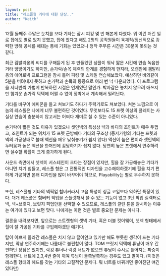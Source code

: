 ```yaml
---
layout: post
title: "레스폴형 기타에 대한 단상.."
author: "Keith"
---
```


12월 둘째주 주말은 눈치를 보다 기타는 잠시 피킹 몇 번 해본게 다였다. 뭐 이런 저런 일로 집에도 별로 있지 못했고, 집에 있다고 해도 2명의 공작원들이 육체적/정신적으로 강력한 방해 공세를 해대는 통에 기회는 있었으나 정작 주무른 시간은 30분이 못되는 것 같다.

최근 겜발리옹의 씨디를 구해듣게 된 후 만들었던 샘플이 워낙 짧은 시간에 연습 녹음한거라 엉망이기도 하지만, 손가락/손목 체력의 한계를 경험하게 한지라, 오랜만에 겜발리옹의 에어로빅 프로그램을 잠시 틀어 피킹 및 스케일 연습해보았다. 예상하던 바와같이 5분을 버텨내지 못하고 손가락과 손목의 통증으로 여러 번 넉 다운되었다. 이 프로그램을 서너번씩 가볍게 반복하던 시절은 언제였단 말인가. 박자감은 놓치지 않으려 애쓰지만 힘겨운 손가락 덕택에 어쩔 수 없이 정박에서 계속해서 밀려난다.

기타를 바꾸어 에피폰을 들고 쳐보기도 하다가 주력기로도 쳐보았다. 쳐본 느낌으로 이놈의 레스폴은 나에게 너무 불편하단 것이었다. 무엇보다도 15 프렛 이상의 플레이는 사실상 연습이 충분하지 않고서는 어쩌다 재미로 칠 수 있는 수준이 아니었다.

손가락이 짧은 것도 이유가 있겠으나 셋인넥의 특성상 넥과 바디의 조인트가 매우 두껍고, 조인트가 되는 위치가 15 프렛 근방에다 기타의 구조상 (중저가형의 기타는 프렛과 넥의 가공상태로 볼때 액션을 매우 낮춰놓기가 쉽지 않다) 액션이 높은 편이라 셋인넥의 두터움과 높은 액션을 한꺼번에 감당하기가 쉽지 않다. 당연히 높은 프렛에서 연주하려면 실수할 확률이 크게 증가하게 된다.

사운드 측면에서 셋넥이 서스테인이 크다는 장점이 있지만, 힐을 잘 가공해놓은 기타가 아니면 치기 힘들고, 레스폴 형은 그 전통적인 디자인을 고수해야하겠기에 힐을 치기 편하게 가공하면 본래 디자인을 많이 바꾸어야 하므로, Playability는 별로 우수하지 못하다.

또한, 레스폴형 기타의 넥픽업 험버커라서 고음 특성이 싱글 코일보다 약하단 특징이 있다. 대개 레스폴은 험버커 픽업을 스플릿해서 쓸 수 있는 기능이 없고 3단 픽업 실렉터로 넥, 넥+브릿지, 브릿지 픽업만을 선택할 수 있으므로, 레스폴의 클린 톤을 괄시하는 이유는 여기에 있다고 보면 맞다. 나에게는 이런 것은 별로 중요한 문제는 아니다.

결론을 내려보자면, 앞으로는 스트렛형의 셋넥 기타, 혹은 더블 컷어웨이, 셋넥 형태에서 힐이 잘 가공된 기타를 구입해야겠단 얘기다.

탑이 이쁘게 올라간 레스폴은 치지 않고 끌어안고 있기만 해도 뿌듯한 생각이 드는 기타지만, 막상 연주하기에는 나름대로 불편함이 많다. TOM 브릿지 덕택에 튜닝이 매우 간편하단 장점은 있지만, 락킹 튜너나 락킹 너트가 없으면 튜닝이 수시로 틀어지는 짜증이 함께한다. 너트에 2,3,4번 줄이 끼여 튜닝이 들쭉날쭉하는 경우도 있고 말이다. (이것은 레스폴 형태의 헤드를 갖는 기타의 고질적인 문제다. 뭐 너트를 바꿔끼면 좋아진단 얘긴 있다만)

